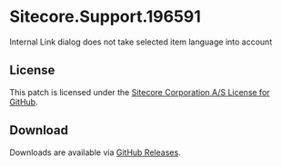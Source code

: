 # Sitecore.Support.196591
Internal Link dialog does not take selected item language into account

## License  
This patch is licensed under the [Sitecore Corporation A/S License for GitHub](https://github.com/sitecoresupport/Sitecore.Support.196591/blob/master/LICENSE).  

## Download  
Downloads are available via [GitHub Releases](https://github.com/sitecoresupport/Sitecore.Support.196591/releases).  
